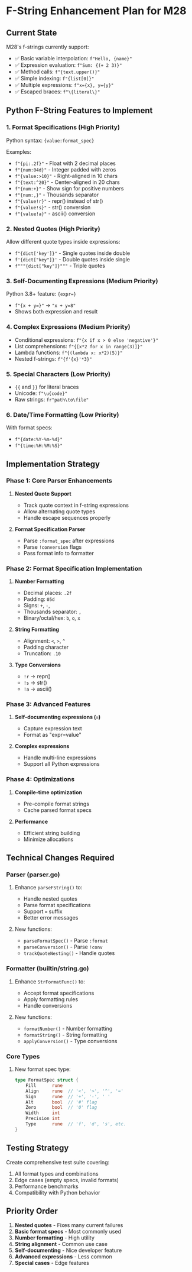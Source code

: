 # F-String Enhancement Plan for M28

## Current State

M28's f-strings currently support:
- ✅ Basic variable interpolation: `f"Hello, {name}"`
- ✅ Expression evaluation: `f"Sum: {(+ 2 3)}"`
- ✅ Method calls: `f"{text.upper()}"`
- ✅ Simple indexing: `f"{list[0]}"`
- ✅ Multiple expressions: `f"x={x}, y={y}"`
- ✅ Escaped braces: `f"\{literal\}"`

## Python F-String Features to Implement

### 1. Format Specifications (High Priority)
Python syntax: `{value:format_spec}`

Examples:
- `f"{pi:.2f}"` - Float with 2 decimal places
- `f"{num:04d}"` - Integer padded with zeros
- `f"{value:>10}"` - Right-aligned in 10 chars
- `f"{text:^20}"` - Center-aligned in 20 chars
- `f"{num:+}"` - Show sign for positive numbers
- `f"{num:,}"` - Thousands separator
- `f"{value!r}"` - repr() instead of str()
- `f"{value!s}"` - str() conversion
- `f"{value!a}"` - ascii() conversion

### 2. Nested Quotes (High Priority)
Allow different quote types inside expressions:
- `f"{dict['key']}"` - Single quotes inside double
- `f'{dict["key"]}'` - Double quotes inside single
- `f"""{dict["key"]}"""` - Triple quotes

### 3. Self-Documenting Expressions (Medium Priority)
Python 3.8+ feature: `{expr=}`
- `f"{x + y=}"` → `"x + y=8"`
- Shows both expression and result

### 4. Complex Expressions (Medium Priority)
- Conditional expressions: `f"{x if x > 0 else 'negative'}"`
- List comprehensions: `f"{[x*2 for x in range(3)]}"`
- Lambda functions: `f"{(lambda x: x*2)(5)}"`
- Nested f-strings: `f"{f'{x}'*3}"`

### 5. Special Characters (Low Priority)
- `{{` and `}}` for literal braces
- Unicode: `f"\u{code}"`
- Raw strings: `fr"path\to\file"`

### 6. Date/Time Formatting (Low Priority)
With format specs:
- `f"{date:%Y-%m-%d}"`
- `f"{time:%H:%M:%S}"`

## Implementation Strategy

### Phase 1: Core Parser Enhancements
1. **Nested Quote Support**
   - Track quote context in f-string expressions
   - Allow alternating quote types
   - Handle escape sequences properly

2. **Format Specification Parser**
   - Parse `:format_spec` after expressions
   - Parse `!conversion` flags
   - Pass format info to formatter

### Phase 2: Format Specification Implementation
1. **Number Formatting**
   - Decimal places: `.2f`
   - Padding: `05d`
   - Signs: `+`, `-`, ` `
   - Thousands separator: `,`
   - Binary/octal/hex: `b`, `o`, `x`

2. **String Formatting**
   - Alignment: `<`, `>`, `^`
   - Padding character
   - Truncation: `.10`

3. **Type Conversions**
   - `!r` → repr()
   - `!s` → str()
   - `!a` → ascii()

### Phase 3: Advanced Features
1. **Self-documenting expressions (`=`)**
   - Capture expression text
   - Format as "expr=value"

2. **Complex expressions**
   - Handle multi-line expressions
   - Support all Python expressions

### Phase 4: Optimizations
1. **Compile-time optimization**
   - Pre-compile format strings
   - Cache parsed format specs

2. **Performance**
   - Efficient string building
   - Minimize allocations

## Technical Changes Required

### Parser (parser.go)
1. Enhance `parseFString()` to:
   - Handle nested quotes
   - Parse format specifications
   - Support `=` suffix
   - Better error messages

2. New functions:
   - `parseFormatSpec()` - Parse `:format`
   - `parseConversion()` - Parse `!conv`
   - `trackQuoteNesting()` - Handle quotes

### Formatter (builtin/string.go)
1. Enhance `StrFormatFunc()` to:
   - Accept format specifications
   - Apply formatting rules
   - Handle conversions

2. New functions:
   - `formatNumber()` - Number formatting
   - `formatString()` - String formatting
   - `applyConversion()` - Type conversions

### Core Types
1. New format spec type:
   ```go
   type FormatSpec struct {
       Fill      rune
       Align     rune  // '<', '>', '^', '='
       Sign      rune  // '+', '-', ' '
       Alt       bool  // '#' flag
       Zero      bool  // '0' flag
       Width     int
       Precision int
       Type      rune  // 'f', 'd', 's', etc.
   }
   ```

## Testing Strategy

Create comprehensive test suite covering:
1. All format types and combinations
2. Edge cases (empty specs, invalid formats)
3. Performance benchmarks
4. Compatibility with Python behavior

## Priority Order

1. **Nested quotes** - Fixes many current failures
2. **Basic format specs** - Most commonly used
3. **Number formatting** - High utility
4. **String alignment** - Common use case
5. **Self-documenting** - Nice developer feature
6. **Advanced expressions** - Less common
7. **Special cases** - Edge features